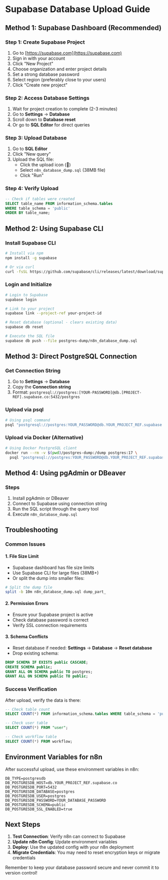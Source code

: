 # Supabase Database Upload Guide

## Method 1: Supabase Dashboard (Recommended)

### Step 1: Create Supabase Project
1. Go to [https://supabase.com](https://supabase.com)
2. Sign in with your account
3. Click "New Project"
4. Choose organization and enter project details
5. Set a strong database password
6. Select region (preferably close to your users)
7. Click "Create new project"

### Step 2: Access Database Settings
1. Wait for project creation to complete (2-3 minutes)
2. Go to **Settings** → **Database**
3. Scroll down to **Database reset**
4. Or go to **SQL Editor** for direct queries

### Step 3: Upload Database
1. Go to **SQL Editor**
2. Click "New query"
3. Upload the SQL file:
   - Click the upload icon (📁)
   - Select `n8n_database_dump.sql` (38MB file)
   - Click "Run"

### Step 4: Verify Upload
```sql
-- Check if tables were created
SELECT table_name FROM information_schema.tables 
WHERE table_schema = 'public' 
ORDER BY table_name;
```

## Method 2: Using Supabase CLI

### Install Supabase CLI
```bash
# Install via npm
npm install -g supabase

# Or via curl
curl -fsSL https://github.com/supabase/cli/releases/latest/download/supabase_linux_amd64.tar.gz | tar -xz -C /usr/local/bin
```

### Login and Initialize
```bash
# Login to Supabase
supabase login

# Link to your project
supabase link --project-ref your-project-id

# Reset database (optional - clears existing data)
supabase db reset

# Execute the SQL file
supabase db push --file postgres-dump/n8n_database_dump.sql
```

## Method 3: Direct PostgreSQL Connection

### Get Connection String
1. Go to **Settings** → **Database**
2. Copy the **Connection string**
3. Format: `postgresql://postgres:[YOUR-PASSWORD]@db.[PROJECT-REF].supabase.co:5432/postgres`

### Upload via psql
```bash
# Using psql command
psql "postgresql://postgres:YOUR_PASSWORD@db.YOUR_PROJECT_REF.supabase.co:5432/postgres" < n8n_database_dump.sql
```

### Upload via Docker (Alternative)
```bash
# Using Docker PostgreSQL client
docker run --rm -v $(pwd)/postgres-dump:/dump postgres:17 \
  psql "postgresql://postgres:YOUR_PASSWORD@db.YOUR_PROJECT_REF.supabase.co:5432/postgres" < /dump/n8n_database_dump.sql
```

## Method 4: Using pgAdmin or DBeaver

### Steps
1. Install pgAdmin or DBeaver
2. Connect to Supabase using connection string
3. Run the SQL script through the query tool
4. Execute `n8n_database_dump.sql`

## Troubleshooting

### Common Issues

#### 1. File Size Limit
- Supabase dashboard has file size limits
- Use Supabase CLI for large files (38MB+)
- Or split the dump into smaller files:

```bash
# Split the dump file
split -b 10m n8n_database_dump.sql dump_part_
```

#### 2. Permission Errors
- Ensure your Supabase project is active
- Check database password is correct
- Verify SSL connection requirements

#### 3. Schema Conflicts
- Reset database if needed: **Settings** → **Database** → **Reset database**
- Drop existing schema:
```sql
DROP SCHEMA IF EXISTS public CASCADE;
CREATE SCHEMA public;
GRANT ALL ON SCHEMA public TO postgres;
GRANT ALL ON SCHEMA public TO public;
```

### Success Verification
After upload, verify the data is there:

```sql
-- Check table count
SELECT COUNT(*) FROM information_schema.tables WHERE table_schema = 'public';

-- Check user table
SELECT COUNT(*) FROM "user";

-- Check workflow table  
SELECT COUNT(*) FROM workflow;
```

## Environment Variables for n8n

After successful upload, use these environment variables in n8n:

```env
DB_TYPE=postgresdb
DB_POSTGRESDB_HOST=db.YOUR_PROJECT_REF.supabase.co
DB_POSTGRESDB_PORT=5432
DB_POSTGRESDB_DATABASE=postgres
DB_POSTGRESDB_USER=postgres
DB_POSTGRESDB_PASSWORD=YOUR_DATABASE_PASSWORD
DB_POSTGRESDB_SCHEMA=public
DB_POSTGRESDB_SSL_ENABLED=true
```

## Next Steps

1. **Test Connection**: Verify n8n can connect to Supabase
2. **Update n8n Config**: Update environment variables
3. **Deploy**: Use the updated config with your n8n deployment
4. **Migrate Credentials**: You may need to reset encryption keys or migrate credentials

Remember to keep your database password secure and never commit it to version control!

